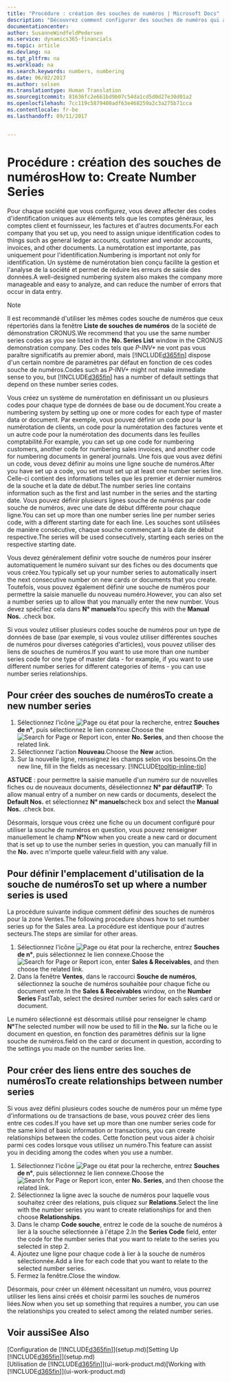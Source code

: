 ```yaml
---
title: "Procédure : création des souches de numéros | Microsoft Docs"
description: "Découvrez comment configurer des souches de numéros qui affectent les codes d'identification uniques aux comptes et aux documents dans Dynamics 365 for Financials."
documentationcenter: 
author: SusanneWindfeldPedersen
ms.service: dynamics365-financials
ms.topic: article
ms.devlang: na
ms.tgt_pltfrm: na
ms.workload: na
ms.search.keywords: numbers, numbering
ms.date: 06/02/2017
ms.author: solsen
ms.translationtype: Human Translation
ms.sourcegitcommit: 81636fc2e661bd9b07c54da1cd5d0d27e30d01a2
ms.openlocfilehash: 7cc119c5879400adf63e468259a2c3a275b71cca
ms.contentlocale: fr-be
ms.lasthandoff: 09/11/2017


---
```

# <a name="how-to-create-number-series"></a><span data-ttu-id="151ce-103">Procédure : création des souches de numéros</span><span class="sxs-lookup"><span data-stu-id="151ce-103">How to: Create Number Series</span></span>
<span data-ttu-id="151ce-104">Pour chaque société que vous configurez, vous devez affecter des codes d'identification uniques aux éléments tels que les comptes généraux, les comptes client et fournisseur, les factures et d'autres documents.</span><span class="sxs-lookup"><span data-stu-id="151ce-104">For each company that you set up, you need to assign unique identification codes to things such as general ledger accounts, customer and vendor accounts, invoices, and other documents.</span></span> <span data-ttu-id="151ce-105">La numérotation est importante, pas uniquement pour l'identification.</span><span class="sxs-lookup"><span data-stu-id="151ce-105">Numbering is important not only for identification.</span></span> <span data-ttu-id="151ce-106">Un système de numérotation bien conçu facilite la gestion et l'analyse de la société et permet de réduire les erreurs de saisie des données.</span><span class="sxs-lookup"><span data-stu-id="151ce-106">A well-designed numbering system also makes the company more manageable and easy to analyze, and can reduce the number of errors that occur in data entry.</span></span>

> [!NOTE]  
>   <span data-ttu-id="151ce-107">Il est recommandé d'utiliser les mêmes codes souche de numéros que ceux répertoriés dans la fenêtre **Liste de souches de numéros** de la société de démonstration CRONUS.</span><span class="sxs-lookup"><span data-stu-id="151ce-107">We recommend that you use the same number series codes as you see listed in the **No. Series List** window in the CRONUS demonstration company.</span></span> <span data-ttu-id="151ce-108">Des codes tels que *P-INV+* ne vont pas vous paraître significatifs au premier abord, mais [!INCLUDE[d365fin](includes/d365fin_md.md)] dispose d'un certain nombre de paramètres par défaut en fonction de ces codes souche de numéros.</span><span class="sxs-lookup"><span data-stu-id="151ce-108">Codes such as *P-INV+* might not make immediate sense to you, but [!INCLUDE[d365fin](includes/d365fin_md.md)] has a number of default settings that depend on these number series codes.</span></span>

<span data-ttu-id="151ce-109">Vous créez un système de numérotation en définissant un ou plusieurs codes pour chaque type de données de base ou de document.</span><span class="sxs-lookup"><span data-stu-id="151ce-109">You create a numbering system by setting up one or more codes for each type of master data or document.</span></span> <span data-ttu-id="151ce-110">Par exemple, vous pouvez définir un code pour la numérotation de clients, un code pour la numérotation des factures vente et un autre code pour la numérotation des documents dans les feuilles comptabilité.</span><span class="sxs-lookup"><span data-stu-id="151ce-110">For example, you can set up one code for numbering customers, another code for numbering sales invoices, and another code for numbering documents in general journals.</span></span> <span data-ttu-id="151ce-111">Une fois que vous avez défini un code, vous devez définir au moins une ligne souche de numéros.</span><span class="sxs-lookup"><span data-stu-id="151ce-111">After you have set up a code, you set must set up at least one number series line.</span></span> <span data-ttu-id="151ce-112">Celle-ci contient des informations telles que les premier et dernier numéros de la souche et la date de début.</span><span class="sxs-lookup"><span data-stu-id="151ce-112">The number series line contains information such as the first and last number in the series and the starting date.</span></span> <span data-ttu-id="151ce-113">Vous pouvez définir plusieurs lignes souche de numéros par code souche de numéros, avec une date de début différente pour chaque ligne.</span><span class="sxs-lookup"><span data-stu-id="151ce-113">You can set up more than one number series line per number series code, with a different starting date for each line.</span></span> <span data-ttu-id="151ce-114">Les souches sont utilisées de manière consécutive, chaque souche commençant à la date de début respective.</span><span class="sxs-lookup"><span data-stu-id="151ce-114">The series will be used consecutively, starting each series on the respective starting date.</span></span>

<span data-ttu-id="151ce-115">Vous devez généralement définir votre souche de numéros pour insérer automatiquement le numéro suivant sur des fiches ou des documents que vous créez.</span><span class="sxs-lookup"><span data-stu-id="151ce-115">You typically set up your number series to automatically insert the next consecutive number on new cards or documents that you create.</span></span> <span data-ttu-id="151ce-116">Toutefois, vous pouvez également définir une souche de numéros pour permettre la saisie manuelle du nouveau numéro.</span><span class="sxs-lookup"><span data-stu-id="151ce-116">However, you can also set a number series up to allow that you manually enter the new number.</span></span> <span data-ttu-id="151ce-117">Vous devez spécifiez cela dans **N° manuels**</span><span class="sxs-lookup"><span data-stu-id="151ce-117">You specify this with the **Manual Nos.**</span></span> <span data-ttu-id="151ce-118">.</span><span class="sxs-lookup"><span data-stu-id="151ce-118">check box.</span></span>

<span data-ttu-id="151ce-119">Si vous voulez utiliser plusieurs codes souche de numéros pour un type de données de base (par exemple, si vous voulez utiliser différentes souches de numéros pour diverses catégories d'articles), vous pouvez utiliser des liens de souches de numéros.</span><span class="sxs-lookup"><span data-stu-id="151ce-119">If you want to use more than one number series code for one type of master data - for example, if you want to use different number series for different categories of items - you can use number series relationships.</span></span>

## <a name="to-create-a-new-number-series"></a><span data-ttu-id="151ce-120">Pour créer des souches de numéros</span><span class="sxs-lookup"><span data-stu-id="151ce-120">To create a new number series</span></span>
1. <span data-ttu-id="151ce-121">Sélectionnez l'icône ![Page ou état pour la recherche](media/ui-search/search_small.png "icône"), entrez **Souches de n°**, puis sélectionnez le lien connexe.</span><span class="sxs-lookup"><span data-stu-id="151ce-121">Choose the ![Search for Page or Report](media/ui-search/search_small.png "Search for Page or Report icon") icon, enter **No. Series**, and then choose the related link.</span></span>
2. <span data-ttu-id="151ce-122">Sélectionnez l'action **Nouveau**.</span><span class="sxs-lookup"><span data-stu-id="151ce-122">Choose the **New** action.</span></span>
3. <span data-ttu-id="151ce-123">Sur la nouvelle ligne, renseignez les champs selon vos besoins.</span><span class="sxs-lookup"><span data-stu-id="151ce-123">On the new line, fill in the fields as necessary.</span></span> [!INCLUDE[tooltip-inline-tip](includes/tooltip-inline-tip_md.md)]

<span data-ttu-id="151ce-124">**ASTUCE** : pour permettre la saisie manuelle d'un numéro sur de nouvelles fiches ou de nouveaux documents, désélectionnez **N° par défaut**</span><span class="sxs-lookup"><span data-stu-id="151ce-124">**TIP**: To allow manual entry of a number on new cards or documents, deselect the **Default Nos.**</span></span> <span data-ttu-id="151ce-125">et sélectionnez **N° manuels**</span><span class="sxs-lookup"><span data-stu-id="151ce-125">check box and select the **Manual Nos.**</span></span> <span data-ttu-id="151ce-126">.</span><span class="sxs-lookup"><span data-stu-id="151ce-126">check box.</span></span>

<span data-ttu-id="151ce-127">Désormais, lorsque vous créez une fiche ou un document configuré pour utiliser la souche de numéros en question, vous pouvez renseigner manuellement le champ **N°**</span><span class="sxs-lookup"><span data-stu-id="151ce-127">Now when you create a new card or document that is set up to use the number series in question, you can manually fill in the **No.**</span></span> <span data-ttu-id="151ce-128">avec n'importe quelle valeur.</span><span class="sxs-lookup"><span data-stu-id="151ce-128">field with any value.</span></span>  

## <a name="to-set-up-where-a-number-series-is-used"></a><span data-ttu-id="151ce-129">Pour définir l'emplacement d'utilisation de la souche de numéros</span><span class="sxs-lookup"><span data-stu-id="151ce-129">To set up where a number series is used</span></span>
<span data-ttu-id="151ce-130">La procédure suivante indique comment définir des souches de numéros pour la zone Ventes.</span><span class="sxs-lookup"><span data-stu-id="151ce-130">The following procedure shows how to set number series up for the Sales area.</span></span> <span data-ttu-id="151ce-131">La procédure est identique pour d'autres secteurs.</span><span class="sxs-lookup"><span data-stu-id="151ce-131">The steps are similar for other areas.</span></span>
1. <span data-ttu-id="151ce-132">Sélectionnez l'icône ![Page ou état pour la recherche](media/ui-search/search_small.png "icône"), entrez **Souches de n°**, puis sélectionnez le lien connexe.</span><span class="sxs-lookup"><span data-stu-id="151ce-132">Choose the ![Search for Page or Report](media/ui-search/search_small.png "Search for Page or Report icon") icon, enter **Sales & Receivables**, and then choose the related link.</span></span>
2. <span data-ttu-id="151ce-133">Dans la fenêtre **Ventes**, dans le raccourci **Souche de numéros**, sélectionnez la souche de numéros souhaitée pour chaque fiche ou document vente.</span><span class="sxs-lookup"><span data-stu-id="151ce-133">In the **Sales & Receivables** window, on the **Number Series** FastTab, select the desired number series for each sales card or document.</span></span>

<span data-ttu-id="151ce-134">Le numéro sélectionné est désormais utilisé pour renseigner le champ **N°**</span><span class="sxs-lookup"><span data-stu-id="151ce-134">The selected number will now be used to fill in the **No.**</span></span> <span data-ttu-id="151ce-135">sur la fiche ou le document en question, en fonction des paramètres définis sur la ligne souche de numéros.</span><span class="sxs-lookup"><span data-stu-id="151ce-135">field on the card or document in question, according to the settings you made on the number series line.</span></span>

## <a name="to-create-relationships-between-number-series"></a><span data-ttu-id="151ce-136">Pour créer des liens entre des souches de numéros</span><span class="sxs-lookup"><span data-stu-id="151ce-136">To create relationships between number series</span></span>
<span data-ttu-id="151ce-137">Si vous avez défini plusieurs codes souche de numéros pour un même type d'informations ou de transactions de base, vous pouvez créer des liens entre ces codes.</span><span class="sxs-lookup"><span data-stu-id="151ce-137">If you have set up more than one number series code for the same kind of basic information or transactions, you can create relationships between the codes.</span></span> <span data-ttu-id="151ce-138">Cette fonction peut vous aider à choisir parmi ces codes lorsque vous utilisez un numéro.</span><span class="sxs-lookup"><span data-stu-id="151ce-138">This feature can assist you in deciding among the codes when you use a number.</span></span>

1. <span data-ttu-id="151ce-139">Sélectionnez l'icône ![Page ou état pour la recherche](media/ui-search/search_small.png "icône"), entrez **Souches de n°**, puis sélectionnez le lien connexe.</span><span class="sxs-lookup"><span data-stu-id="151ce-139">Choose the ![Search for Page or Report](media/ui-search/search_small.png "Search for Page or Report icon") icon, enter **No. Series**, and then choose the related link.</span></span>
2. <span data-ttu-id="151ce-140">Sélectionnez la ligne avec la souche de numéros pour laquelle vous souhaitez créer des relations, puis cliquez sur **Relations**.</span><span class="sxs-lookup"><span data-stu-id="151ce-140">Select the line with the number series you want to create relationships for and then choose **Relationships**.</span></span>
3. <span data-ttu-id="151ce-141">Dans le champ **Code souche**, entrez le code de la souche de numéros à lier à la souche sélectionnée à l'étape 2.</span><span class="sxs-lookup"><span data-stu-id="151ce-141">In the **Series Code** field, enter the code for the number series that you want to relate to the series you selected in step 2.</span></span>
4. <span data-ttu-id="151ce-142">Ajoutez une ligne pour chaque code à lier à la souche de numéros sélectionnée.</span><span class="sxs-lookup"><span data-stu-id="151ce-142">Add a line for each code that you want to relate to the selected number series.</span></span>
5. <span data-ttu-id="151ce-143">Fermez la fenêtre.</span><span class="sxs-lookup"><span data-stu-id="151ce-143">Close the window.</span></span>

<span data-ttu-id="151ce-144">Désormais, pour créer un élément nécessitant un numéro, vous pourrez utiliser les liens ainsi créés et choisir parmi les souches de numéros liées.</span><span class="sxs-lookup"><span data-stu-id="151ce-144">Now when you set up something that requires a number, you can use the relationships you created to select among the related number series.</span></span>

## <a name="see-also"></a><span data-ttu-id="151ce-145">Voir aussi</span><span class="sxs-lookup"><span data-stu-id="151ce-145">See Also</span></span>
<span data-ttu-id="151ce-146">[Configuration de [!INCLUDE[d365fin](includes/d365fin_md.md)]](setup.md)</span><span class="sxs-lookup"><span data-stu-id="151ce-146">[Setting Up [!INCLUDE[d365fin](includes/d365fin_md.md)]](setup.md)</span></span>  
<span data-ttu-id="151ce-147">[Utilisation de [!INCLUDE[d365fin](includes/d365fin_md.md)]](ui-work-product.md)</span><span class="sxs-lookup"><span data-stu-id="151ce-147">[Working with [!INCLUDE[d365fin](includes/d365fin_md.md)]](ui-work-product.md)</span></span>  


